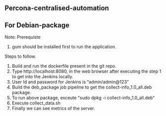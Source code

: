 ## Percona-centralised-automation
## For Debian-package


Note: Prerequiste
1. gum should be installed first to run the application.


Steps to follow.

1. Build and run the dockerfile present in the git repo.
2. Type http://localhost:8080, in the web browser after executing the step 1 to get into the Jenkins locally.
3. User Id and password for Jenkins is “admin/admin@123”
4. Build the deb_package job pipeline to get the collect-info_1.0_all.deb package.
5. To run above package, exceute "sudo dpkg -i collect-info_1.0_all.deb"
6. Execute collect_data.sh 
7. Finally we can see metrics of the server.
